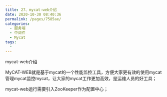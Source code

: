```yaml
---
title: 27、mycat-web介绍
date: 2020-10-30 08:40:36
permalink: /pages/7585ae/
categories:
  - 服务端
  - 中间件
  - Mycat
tags:
  - 
---
```

mycat-web介绍



MyCAT-WEB就是基于mycat的一个性能监控工具，方便大家更有效的使用mycat管理mycat监控mycat，让大家的mycat工作更加高效，是运维人员的好工具；

 mycat-web运行需要引入ZooKeeper作为配置中心；